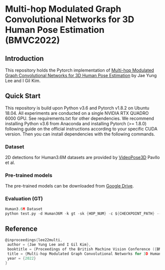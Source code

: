 # Multi-hop Modulated Graph Convolutional Networks for 3D Human Pose Estimation (BMVC2022)
## Introduction
This repository holds the Pytorch implementation of [Multi-hop Modulated Graph Convolutional Networks for 3D Human Pose Estimation](https://bmvc2022.mpi-inf.mpg.de/0207.pdf) by Jae Yung Lee and I Gil Kim.

## Quick Start
This repository is build upon Python v3.6 and Pytorch v1.8.2 on Ubuntu 18.04. All experiments are conducted on a single NVIDIA RTX QUADRO 6000 GPU. See requirements.txt for other dependencies. We recommend installing Python v3.6 from Anaconda and installing Pytorch (>= 1.8.0) following guide on the official instructions according to your specific CUDA version. Then you can install dependencies with the following commands.

### Dataset 
2D detections for Human3.6M datasets are provided by [VideoPose3D](https://github.com/facebookresearch/VideoPose3D) Pavllo et al.

### Pre-trained models
The pre-trained models can be downloaded from [Google Drive](https://drive.google.com/file/d/1XLr6CHkhMEldYkAA74EY6Wg6KWFLwD3z/view?usp=share_link).

### Evaluation (GT)
```c
Human3.6M Dataset
python test.py -d Human36M -k gt -sk {HOP_NUM} -c ${CHECKPOINT_PATH} --test_model {MODEL_PATH} -ch {CHANNEL_NUM} -j_out 17 -g {GPU_IDX}
```

## Reference
```c
@inproceedings{lee22multi,
 author = {Jae Yung Lee and I Gil Kim},
 booktitle = {Proceedings of the British Machine Vision Conference ({BMVC})},
 title = {Multi-hop Modulated Graph Convolutional Networks for 3D Human Pose Estimation},
 year = {2022}
}
```
